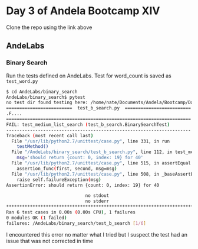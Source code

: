 #   Day 3 of Andela Bootcamp XIV
Clone the repo using the link above
##  AndeLabs
### Binary Search
Run the tests defined on AndeLabs. Test for word_count is saved as `test_word.py`
```bash
$ cd AndeLabs/binary_search
AndeLabs/binary_search$ pytest
no test dir found testing here: /home/nate/Documents/Andela/Bootcamp/Day3/AndeLabs/binary_search
=========================  test_b_search.py  =========================
.F....
======================================================================
FAIL: test_medium_list_search (test_b_search.BinarySearchTest)
----------------------------------------------------------------------
Traceback (most recent call last)
  File "/usr/lib/python2.7/unittest/case.py", line 331, in run
    testMethod()
  File "/AndeLabs/binary_search/test_b_search.py", line 112, in test_medium_list_search
    msg='should return {count: 0, index: 19} for 40'
  File "/usr/lib/python2.7/unittest/case.py", line 515, in assertEqual
    assertion_func(first, second, msg=msg)
  File "/usr/lib/python2.7/unittest/case.py", line 508, in _baseAssertEqual
    raise self.failureException(msg)
AssertionError: should return {count: 0, index: 19} for 40

                              no stdout                               
                              no stderr                               
*******************************************************************************
Ran 6 test cases in 0.00s (0.00s CPU), 1 failures
0 modules OK (1 failed)
failures: /AndeLabs/binary_search/test_b_search [1/6]
```
I encountered this error no matter what I tried but I suspect the test had an issue that was not corrected in time
